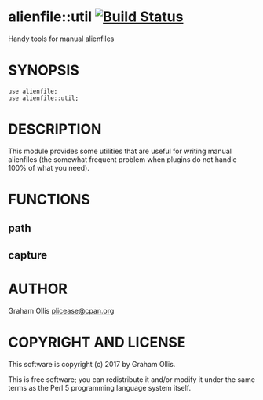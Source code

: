 # alienfile::util [![Build Status](https://secure.travis-ci.org/plicease/alienfile-util.png)](http://travis-ci.org/plicease/alienfile-util)

Handy tools for manual alienfiles

# SYNOPSIS

    use alienfile;
    use alienfile::util;

# DESCRIPTION

This module provides some utilities that are useful for writing manual 
alienfiles (the somewhat frequent problem when plugins do not handle
100% of what you need).

# FUNCTIONS

## path

## capture

# AUTHOR

Graham Ollis <plicease@cpan.org>

# COPYRIGHT AND LICENSE

This software is copyright (c) 2017 by Graham Ollis.

This is free software; you can redistribute it and/or modify it under
the same terms as the Perl 5 programming language system itself.
